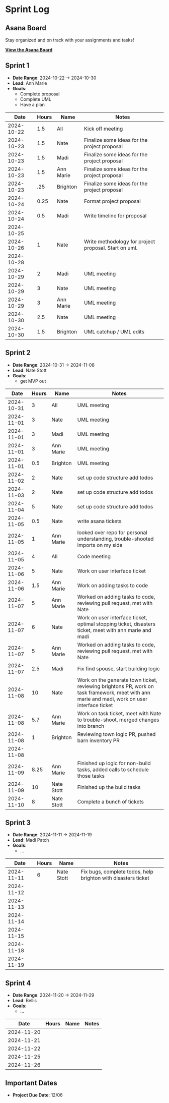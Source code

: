 # Sprint Log

## Asana Board

Stay organized and on track with your assignments and tasks!

[**View the Asana Board**](https://app.asana.com/0/1208612487538355/board)

## Sprint 1

- **Date Range**: 2024-10-22 -> 2024-10-30
- **Lead**: Ann Marie
- **Goals**:
    - Complete proposal
    - Complete UML
    - Have a plan

| Date       | Hours | Name      | Notes                                                 |
|------------|-------|-----------|-------------------------------------------------------|
| 2024-10-22 | 1.5   | All       | Kick off meeting                                      |
| 2024-10-23 | 1.5   | Nate      | Finalize some ideas for the project proposal          |
| 2024-10-23 | 1.5   | Madi      | Finalize some ideas for the project proposal          |
| 2024-10-23 | 1.5   | Ann Marie | Finalize some ideas for the project proposal          |
| 2024-10-23 | .25   | Brighton  | Finalize some ideas for the project proposal          |
| 2024-10-24 | 0.25  | Nate      | Format project proposal                               |
| 2024-10-24 | 0.5   | Madi      | Write timeline for proposal                           |
| 2024-10-25 |       |           |                                                       |
| 2024-10-26 | 1     | Nate      | Write methodology for project proposal. Start on uml. |
| 2024-10-28 |       |           |                                                       |
| 2024-10-29 | 2     | Madi      | UML meeting                                           |
| 2024-10-29 | 3     | Nate      | UML meeting                                           |
| 2024-10-29 | 3     | Ann Marie | UML meeting                                           |
| 2024-10-30 | 2.5   | Nate      | UML meeting                                           |
| 2024-10-30 | 1.5   | Brighton  | UML catchup / UML edits                               |

## Sprint 2

- **Date Range**: 2024-10-31 -> 2024-11-08
- **Lead**: Nate Stott
- **Goals**:
  - get MVP out

| Date       | Hours | Name       | Notes                                                                                                                                         |
|------------|-------|------------|-----------------------------------------------------------------------------------------------------------------------------------------------|
| 2024-10-31 | 3     | All        | UML meeting                                                                                                                                   |
| 2024-11-01 | 3     | Nate       | UML meeting                                                                                                                                   |
| 2024-11-01 | 3     | Madi       | UML meeting                                                                                                                                   |
| 2024-11-01 | 3     | Ann Marie  | UML meeting                                                                                                                                   |
| 2024-11-01 | 0.5   | Brighton   | UML meeting                                                                                                                                   |
| 2024-11-02 | 2     | Nate       | set up code structure add todos                                                                                                               |
| 2024-11-03 | 2     | Nate       | set up code structure add todos                                                                                                               |
| 2024-11-04 | 5     | Nate       | set up code structure add todos                                                                                                               |
| 2024-11-05 | 0.5   | Nate       | write asana tickets                                                                                                                           |
| 2024-11-05 | 1     | Ann Marie  | looked over repo for personal understanding, trouble-shooted imports on my side                                                               |
| 2024-11-05 | 4     | All        | Code meeting                                                                                                                                  |
| 2024-11-06 | 5     | Nate       | Work on user interface ticket                                                                                                                 |
| 2024-11-06 | 1.5   | Ann Marie  | Work on adding tasks to code                                                                                                                  |
| 2024-11-07 | 5     | Ann Marie  | Worked on adding tasks to code, reviewing pull request, met with Nate                                                                         |
| 2024-11-07 | 6     | Nate       | Work on user interface ticket, optimal stopping ticket, disasters ticket, meet with ann marie and madi                                        |
| 2024-11-07 | 5     | Ann Marie  | Worked on adding tasks to code, reviewing pull request, met with Nate                                                                         |
| 2024-11-07 | 2.5   | Madi       | Fix find spouse, start building logic                                                                                                         |
| 2024-11-08 | 10    | Nate       | Work on the generate town ticket, reviewing brightons PR, work on task framework, meet with ann marie and madi, work on user interface ticket |
| 2024-11-08 | 5.7   | Ann Marie  | Work on task ticket, meet with Nate to trouble-shoot, merged changes into branch                                                              |
| 2024-11-08 | 1     | Brighton   | Reviewing town logic PR, pushed barn inventory PR                                                                                             |
| 2024-11-08 |       |            |                                                                                                                                               |
| 2024-11-09 | 8.25  | Ann Marie  | Finished up logic for non-build tasks, added calls to schedule those tasks                                                                    |
| 2024-11-09 | 10    | Nate Stott | Finished up the build tasks                                                                                                                   |
| 2024-11-10 | 8     | Nate Stott | Complete a bunch of tickets                                                                                                                   |

## Sprint 3

- **Date Range**: 2024-11-11 -> 2024-11-19
- **Lead**: Madi Patch
- **Goals**:
    - ...

| Date       | Hours | Name       | Notes                                                         |
|------------|-------|------------|---------------------------------------------------------------|
| 2024-11-11 | 6     | Nate Stott | Fix bugs, complete todos, help brighton with disasters ticket |
| 2024-11-12 |       |            |                                                               |
| 2024-11-13 |       |            |                                                               |
| 2024-11-14 |       |            |                                                               |
| 2024-11-15 |       |            |                                                               |
| 2024-11-18 |       |            |                                                               |
| 2024-11-19 |       |            |                                                               |

## Sprint 4

- **Date Range**: 2024-11-20 -> 2024-11-29
- **Lead**: Bellis
- **Goals**:
    - ...

| Date       | Hours | Name       | Notes                        |
|------------|-------|------------|------------------------------|
| 2024-11-20 |       |            |                              |
| 2024-11-21 |       |            |                              |
| 2024-11-22 |       |            |                              |
| 2024-11-25 |       |            |                              |
| 2024-11-26 |       |            |                              |

## Important Dates

- **Project Due Date**: 12/06
